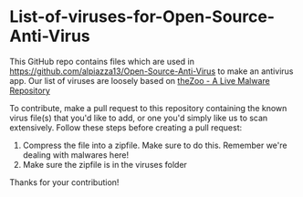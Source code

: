 # List-of-viruses-for-Open-Source-Anti-Virus

This GitHub repo contains files which are used in https://github.com/alpiazza13/Open-Source-Anti-Virus to make an antivirus app. Our list of viruses are loosely based on [theZoo - A Live Malware Repository](https://thezoo.morirt.com/)

To contribute, make a pull request to this repository containing the known virus file(s) that you'd like to add, or one you'd simply like us to scan extensively. Follow these steps before creating a pull request:
1) Compress the file into a zipfile. Make sure to do this. Remember we're dealing with malwares here!
2) Make sure the zipfile is in the viruses folder

Thanks for your contribution!
